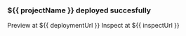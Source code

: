 ### ${{ projectName }} deployed succesfully

Preview at ${{ deploymentUrl }}
Inspect at ${{ inspectUrl }}
